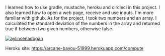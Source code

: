 I learned how to use gradle, mustache, heroku and circleci in this project. I also learned how to open a web page, receive and use inputs. I'm more familiar with github. As for the project, I took two numbers and an array. I calculated the standard deviation of the numbers in the array and returned true if between two given numbers, otherwise false.

[![aylinsenadogan](https://circleci.com/gh/aylinsenadogan/MyDemoApp.svg?style=svg)](https://app.circleci.com/pipelines/github/aylinsenadogan)

Heroku site: https://arcane-bayou-51999.herokuapp.com/compute
